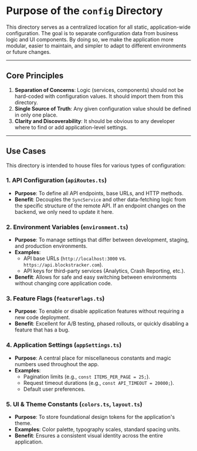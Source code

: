 # Purpose of the `config` Directory

This directory serves as a centralized location for all static, application-wide configuration. The goal is to separate configuration data from business logic and UI components. By doing so, we make the application more modular, easier to maintain, and simpler to adapt to different environments or future changes.

---

## Core Principles

1.  **Separation of Concerns**: Logic (services, components) should not be hard-coded with configuration values. It should import them from this directory.
2.  **Single Source of Truth**: Any given configuration value should be defined in only one place.
3.  **Clarity and Discoverability**: It should be obvious to any developer where to find or add application-level settings.

---

## Use Cases

This directory is intended to house files for various types of configuration:

### 1. API Configuration (`apiRoutes.ts`)

- **Purpose**: To define all API endpoints, base URLs, and HTTP methods.
- **Benefit**: Decouples the `SyncService` and other data-fetching logic from the specific structure of the remote API. If an endpoint changes on the backend, we only need to update it here.

### 2. Environment Variables (`environment.ts`)

- **Purpose**: To manage settings that differ between development, staging, and production environments.
- **Examples**:
  - API base URLs (`http://localhost:3000` vs. `https://api.blockstracker.com`).
  - API keys for third-party services (Analytics, Crash Reporting, etc.).
- **Benefit**: Allows for safe and easy switching between environments without changing core application code.

### 3. Feature Flags (`featureFlags.ts`)

- **Purpose**: To enable or disable application features without requiring a new code deployment.
- **Benefit**: Excellent for A/B testing, phased rollouts, or quickly disabling a feature that has a bug.

### 4. Application Settings (`appSettings.ts`)

- **Purpose**: A central place for miscellaneous constants and magic numbers used throughout the app.
- **Examples**:
  - Pagination limits (e.g., `const ITEMS_PER_PAGE = 25;`).
  - Request timeout durations (e.g., `const API_TIMEOUT = 20000;`).
  - Default user preferences.

### 5. UI & Theme Constants (`colors.ts`, `layout.ts`)

- **Purpose**: To store foundational design tokens for the application's theme.
- **Examples**: Color palette, typography scales, standard spacing units.
- **Benefit**: Ensures a consistent visual identity across the entire application.

